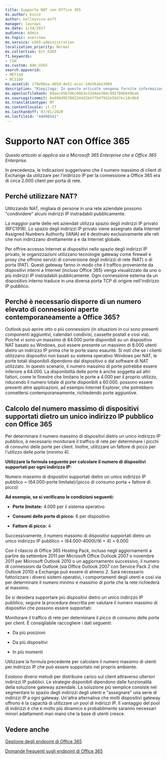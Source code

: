 ```yaml
---
title: Supporto NAT con Office 365
ms.author: kvice
author: kelleyvice-msft
manager: laurawi
ms.date: 1/24/2017
audience: Admin
ms.topic: overview
ms.service: o365-administration
localization_priority: Normal
ms.collection: Ent_O365
f1.keywords:
- CSH
ms.custom: Adm_O365
search.appverid:
- MET150
- BCS160
ms.assetid: 170e96ea-d65d-4e51-acac-1de56abe39b9
description: "Riepilogo: In questo articolo vengono fornite informazioni dettagliate su come calcolare il numero approssimativo di client che è possibile utilizzare per ciascun indirizzo IP all'interno dell'organizzazione utilizzando NAT (Network Address Translation)."
ms.openlocfilehash: 04aec45b7d6c68b3e32d4ee384c9927896849bab
ms.sourcegitcommit: 6e608d957082244d1b4ffb47942e5847ec18c0b9
ms.translationtype: MT
ms.contentlocale: it-IT
ms.lasthandoff: 07/01/2020
ms.locfileid: "44998541"
---
```

# <a name="nat-support-with-office-365"></a>Supporto NAT con Office 365

*Questo articolo si applica sia a Microsoft 365 Enterprise che a Office 365 Enterprise.*

In precedenza, le indicazioni suggerivano che il numero massimo di client di Exchange da utilizzare per l'indirizzo IP per la connessione a Office 365 era di circa 2.000 client per porta di rete.
  
## <a name="why-use-nat"></a>Perché utilizzare NAT?

Utilizzando NAT, migliaia di persone in una rete aziendale possono "condividere" alcuni indirizzi IP instradabili pubblicamente.
  
La maggior parte delle reti aziendali utilizza spazio degli indirizzi IP privato (RFC1918). Lo spazio degli indirizzi IP privato viene assegnato dalla Internet Assigned Numbers Authority (IANA) ed è destinato esclusivamente alle reti che non indirizzano direttamente a e da Internet globale.
  
Per offrire accesso Internet ai dispositivi nello spazio degli indirizzi IP privato, le organizzazioni utilizzano tecnologie gateway come firewall e proxy che offrono servizi di conversione degli indirizzi di rete (NAT) o di porta (PAT). Questi gateway fanno in modo che il traffico proveniente da dispositivi interni a Internet (incluso Office 365) venga visualizzato da uno o più indirizzi IP instradabili pubblicamente. Ogni connessione esterna da un dispositivo interno traduce in una diversa porta TCP di origine nell'indirizzo IP pubblico. 
  
## <a name="why-do-you-need-to-have-so-many-connections-open-to-office-365-at-the-same-time"></a>Perché è necessario disporre di un numero elevato di connessioni aperte contemporaneamente a Office 365?

Outlook può aprire otto o più connessioni (in situazioni in cui sono presenti componenti aggiuntivi, calendari condivisi, cassette postali e così via). Poiché vi sono un massimo di 64.000 porte disponibili su un dispositivo NAT basato su Windows, può essere presente un massimo di 8.000 utenti dietro un indirizzo IP prima che le porte siano esaurite. Si noti che se i clienti utilizzano dispositivi non basati su sistema operativo Windows per NAT, le porte totali disponibili dipendono dal dispositivo o dal software di NAT utilizzato. In questo scenario, il numero massimo di porte potrebbe essere inferiore a 64.000. La disponibilità delle porte è anche soggetta ad altri fattori, come le finestre che limitano le porte a 4.000 per il proprio utilizzo, riducendo il numero totale di porte disponibili a 60.000. possono essere presenti altre applicazioni, ad esempio Internet Explorer, che potrebbero connettersi contemporaneamente, richiedendo porte aggiuntive.
  
## <a name="calculating-maximum-supported-devices-behind-a-single-public-ip-address-with-office-365"></a>Calcolo del numero massimo di dispositivi supportati dietro un unico indirizzo IP pubblico con Office 365

Per determinare il numero massimo di dispositivi dietro un unico indirizzo IP pubblico, è necessario monitorare il traffico di rete per determinare i picchi di consumo delle porte per client. Inoltre, utilizzare un fattore di picco per l'utilizzo delle porte (minimo 4). 
  
 **Utilizzare la formula seguente per calcolare il numero di dispositivi supportati per ogni indirizzo IP:**
  
Numero massimo di dispositivi supportati dietro un unico indirizzo IP pubblico = (64.000-porte limitate)/(picco di consumo porta + fattore di picco)
  
 **Ad esempio, se si verificano le condizioni seguenti:**
  
- **Porte limitate:** 4.000 per il sistema operativo

- **Consumi delle porte di picco:** 6 per dispositivo

- **Fattore di picco:** 4

Successivamente, il numero massimo di dispositivi supportati dietro un unico indirizzo IP pubblico = (64.000-4000)/(6 + 4) = 6.000
  
Con il rilascio di Office 365 Hosting Pack, incluso negli aggiornamenti a partire da settembre 2011 per Microsoft Office Outlook 2007 o novembre 2011 per Microsoft Outlook 2010 o un aggiornamento successivo, il numero di connessioni da Outlook (sia Office Outlook 2007 con Service Pack 2 che Outlook 2010) a Exchange può essere di almeno 2. Sarà necessario fattorizzare i diversi sistemi operativi, i comportamenti degli utenti e così via per determinare il numero minimo e massimo di porte che la rete richiederà al massimo.
  
Se si desidera supportare più dispositivi dietro un unico indirizzo IP pubblico, seguire la procedura descritta per valutare il numero massimo di dispositivi che possono essere supportati:
  
Monitorare il traffico di rete per determinare il picco di consumo delle porte per client. È consigliabile raccogliere i dati seguenti:
  
- Da più posizioni
    
- Da più dispositivi
    
- In più momenti
    
Utilizzare la formula precedente per calcolare il numero massimo di utenti per indirizzo IP che può essere supportato nel proprio ambiente.
  
Esistono diversi metodi per distribuire carico sul client attraverso ulteriori indirizzi IP pubblici. Le strategie disponibili dipendono dalle funzionalità della soluzione gateway aziendale. La soluzione più semplice consiste nel segmentare lo spazio degli indirizzi degli utenti e "assegnare" una serie di indirizzi IP a ogni gateway. Un'altra alternativa che molti dispositivi gateway offrono è la capacità di utilizzare un pool di indirizzi IP. Il vantaggio del pool di indirizzi è che è molto più dinamico e probabilmente saranno necessari minori adattamenti man mano che la base di utenti cresce.
  
## <a name="see-also"></a>Vedere anche

[Gestione degli endpoint di Office 365](https://support.office.com/article/99cab9d4-ef59-4207-9f2b-3728eb46bf9a)
  
[Domande frequenti sugli endpoint di Office 365](https://support.office.com/article/d4088321-1c89-4b96-9c99-54c75cae2e6d)
